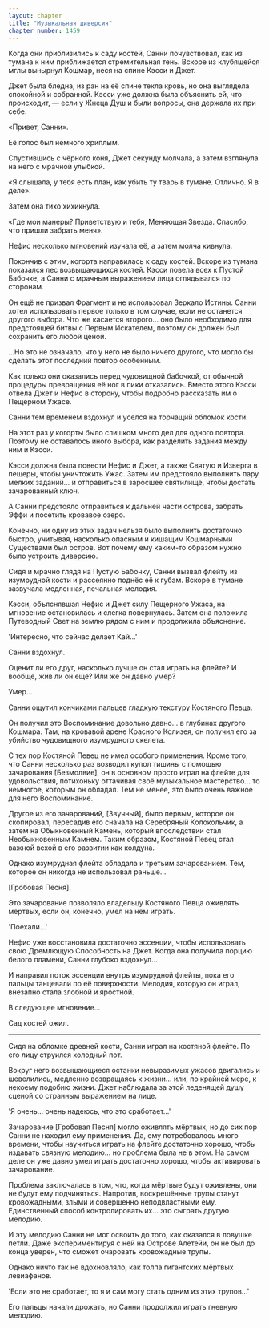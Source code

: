 ```yaml
---
layout: chapter
title: "Музыкальная диверсия"
chapter_number: 1459
---
```




Когда они приблизились к саду костей, Санни почувствовал, как из тумана к ним приближается стремительная тень. Вскоре из клубящейся мглы вынырнул Кошмар, неся на спине Кэсси и Джет.

Джет была бледна, из ран на её спине текла кровь, но она выглядела спокойной и собранной. Кэсси уже должна была объяснить ей, что происходит, — если у Жнеца Душ и были вопросы, она держала их при себе.

«Привет, Санни».

Её голос был немного хриплым.

Спустившись с чёрного коня, Джет секунду молчала, а затем взглянула на него с мрачной улыбкой.

«Я слышала, у тебя есть план, как убить ту тварь в тумане. Отлично. Я в деле».

Затем она тихо хихикнула.

«Где мои манеры? Приветствую и тебя, Меняющая Звезда. Спасибо, что пришли забрать меня».

Нефис несколько мгновений изучала её, а затем молча кивнула.

Покончив с этим, когорта направилась к саду костей. Вскоре из тумана показался лес возвышающихся костей. Кэсси повела всех к Пустой Бабочке, а Санни с мрачным выражением лица оглядывался по сторонам.

Он ещё не призвал Фрагмент и не использовал Зеркало Истины. Санни хотел использовать первое только в том случае, если не останется другого выбора. Что же касается второго... оно было необходимо для предстоящей битвы с Первым Искателем, поэтому он должен был сохранить его любой ценой.

...Но это не означало, что у него не было ничего другого, что могло бы сделать этот последний повтор особенным.

Как только они оказались перед чудовищной бабочкой, от обычной процедуры превращения её ног в пики отказались. Вместо этого Кэсси отвела Джет и Нефис в сторону, чтобы подробно рассказать им о Пещерном Ужасе.

Санни тем временем вздохнул и уселся на торчащий обломок кости.

На этот раз у когорты было слишком много дел для одного повтора. Поэтому не оставалось иного выбора, как разделить задания между ним и Кэсси.

Кэсси должна была повести Нефис и Джет, а также Святую и Изверга в пещеры, чтобы уничтожить Ужас. Затем им предстояло выполнить пару мелких заданий... и отправиться в заросшее святилище, чтобы достать зачарованный ключ.

А Санни предстояло отправиться к дальней части острова, забрать Эффи и посетить кровавое озеро.

Конечно, ни одну из этих задач нельзя было выполнить достаточно быстро, учитывая, насколько опасным и кишащим Кошмарными Существами был остров. Вот почему ему каким-то образом нужно было устроить диверсию.

Сидя и мрачно глядя на Пустую Бабочку, Санни вызвал флейту из изумрудной кости и рассеянно поднёс её к губам. Вскоре в тумане зазвучала медленная, печальная мелодия.

Кэсси, объяснявшая Нефис и Джет силу Пещерного Ужаса, на мгновение остановилась и слегка повернулась. Затем она положила Путеводный Свет на землю рядом с ним и продолжила объяснение.

'Интересно, что сейчас делает Кай...'

Санни вздохнул.

Оценит ли его друг, насколько лучше он стал играть на флейте? И вообще, жив ли он ещё? Или же он давно умер?

Умер...

Санни ощутил кончиками пальцев гладкую текстуру Костяного Певца.

Он получил это Воспоминание довольно давно... в глубинах другого Кошмара. Там, на кровавой арене Красного Колизея, он получил его за убийство чудовищного изумрудного скелета.

С тех пор Костяной Певец не имел особого применения. Кроме того, что Санни несколько раз возводил купол тишины с помощью зачарования [Безмолвие], он в основном просто играл на флейте для удовольствия, потихоньку оттачивая своё музыкальное мастерство... то немногое, которым он обладал. Тем не менее, это было очень важное для него Воспоминание.

Другое из его зачарований, [Звучный], было первым, которое он скопировал, пересадив его сначала на Серебряный Колокольчик, а затем на Обыкновенный Камень, который впоследствии стал Необыкновенным Камнем. Таким образом, Костяной Певец стал важной вехой в его развитии как колдуна.

Однако изумрудная флейта обладала и третьим зачарованием. Тем, которое он никогда не использовал раньше...

[Гробовая Песня].

Это зачарование позволяло владельцу Костяного Певца оживлять мёртвых, если он, конечно, умел на нём играть.

'Поехали...'

Нефис уже восстановила достаточно эссенции, чтобы использовать свою Дремлющую Способность на Джет. Когда она получила порцию белого пламени, Санни глубоко вздохнул...

И направил поток эссенции внутрь изумрудной флейты, пока его пальцы танцевали по её поверхности. Мелодия, которую он играл, внезапно стала злобной и яростной.

В следующее мгновение...

Сад костей ожил.

***

Сидя на обломке древней кости, Санни играл на костяной флейте. По его лицу струился холодный пот.

Вокруг него возвышающиеся останки невыразимых ужасов двигались и шевелились, медленно возвращаясь к жизни... или, по крайней мере, к некоему подобию жизни. Джет наблюдала за этой леденящей душу сценой со странным выражением на лице.

'Я очень... очень надеюсь, что это сработает...'

Зачарование [Гробовая Песня] могло оживлять мёртвых, но до сих пор Санни не находил ему применения. Да, ему потребовалось много времени, чтобы научиться играть на флейте достаточно хорошо, чтобы издавать связную мелодию... но проблема была не в этом. На самом деле он уже давно умел играть достаточно хорошо, чтобы активировать зачарование.

Проблема заключалась в том, что, когда мёртвые будут оживлены, они не будут ему подчиняться. Напротив, воскрешённые трупы станут кровожадными, злыми и совершенно неподвластными ему. Единственный способ контролировать их... это сыграть другую мелодию.

И эту мелодию Санни не мог освоить до того, как оказался в ловушке петли. Даже экспериментируя с ней на Острове Алетейи, он не был до конца уверен, что сможет очаровать кровожадные трупы.

Однако ничто так не вдохновляло, как толпа гигантских мёртвых левиафанов.

'Если это не сработает, то я и сам могу стать одним из этих трупов...'

Его пальцы начали дрожать, но Санни продолжил играть гневную мелодию.

